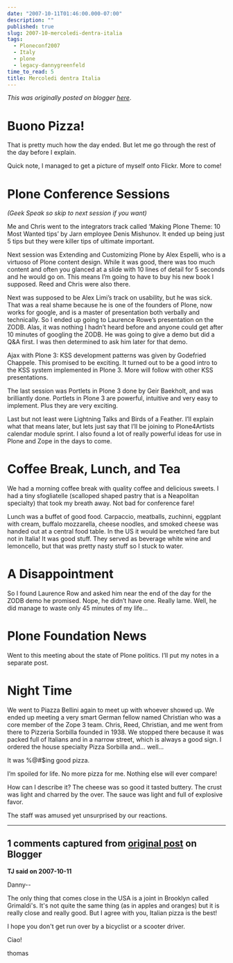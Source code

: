 ```yaml
---
date: "2007-10-11T01:46:00.000-07:00"
description: ""
published: true
slug: 2007-10-mercoledi-dentra-italia
tags:
  - Ploneconf2007
  - Italy
  - plone
  - legacy-dannygreenfeld
time_to_read: 5
title: Mercoledi dentra Italia
---
```


_This was originally posted on blogger [here](https://dannygreenfeld.blogspot.com/2007/10/mercoledi-dentra-italia.html)_.

# Buono Pizza!

That is pretty much how the day ended. But let me go through the rest of the day before I explain.

Quick note, I managed to get a picture of myself onto Flickr. More to come!

# Plone Conference Sessions

_(Geek Speak so skip to next session if you want)_

Me and Chris went to the integrators track called ‘Making Plone Theme: 10 Most Wanted tips’ by Jarn employee Denis Mishunov. It ended up being just 5 tips but they were killer tips of ultimate important.

Next session was Extending and Customizing Plone by Alex Espelli, who is a virtuoso of Plone content design. While it was good, there was too much content and often you glanced at a slide with 10 lines of detail for 5 seconds and he would go on. This means I’m going to have to buy his new book I supposed. Reed and Chris were also there.

Next was supposed to be Alex Limi’s track on usability, but he was sick. That was a real shame because he is one of the founders of Plone, now works for google, and is a master of presentation both verbally and technically. So I ended up going to Laurence Rowe’s presentation on the ZODB. Alas, it was nothing I hadn’t heard before and anyone could get after 10 minutes of googling the ZODB. He was going to give a demo but did a Q&amp;A first. I was then determined to ask him later for that demo.

Ajax with Plone 3: KSS development patterns was given by Godefried Chappele. This promised to be exciting. It turned out to be a good intro to the KSS system implemented in Plone 3. More will follow with other KSS presentations.

The last session was Portlets in Plone 3 done by Geir Baekholt, and was brilliantly done. Portlets in Plone 3 are powerful, intuitive and very easy to implement. Plus they are very exciting.

Last but not least were Lightning Talks and Birds of a Feather. I’ll explain what that means later, but lets just say that I’ll be joining to Plone4Artists calendar module sprint. I also found a lot of really powerful ideas for use in Plone and Zope in the days to come.

# Coffee Break, Lunch, and Tea

We had a morning coffee break with quality coffee and delicious sweets. I had a tiny sfogliatelle (scalloped shaped pastry that is a Neapolitan specialty) that took my breath away. Not bad for conference fare!

Lunch was a buffet of good food. Carpaccio, meatballs, zuchinni, eggplant with cream, buffalo mozzarella, cheese noodles, and smoked cheese was handed out at a central food table. In the US it would be wretched fare but not in Italia! It was good stuff. They served as beverage white wine and lemoncello, but that was pretty nasty stuff so I stuck to water.

# A Disappointment

So I found Laurence Row and asked him near the end of the day for the ZODB demo he promised. Nope, he didn’t have one. Really lame. Well, he did manage to waste only 45 minutes of my life…

# Plone Foundation News

Went to this meeting about the state of Plone politics. I’ll put my notes in a separate post.

# Night Time

We went to Piazza Bellini again to meet up with whoever showed up. We ended up meeting a very smart German fellow named Christian who was a core member of the Zope 3 team. Chris, Reed, Christian, and me went from there to Pizzeria Sorbilla founded in 1938. We stopped there because it was packed full of Italians and in a narrow street, which is always a good sign. I ordered the house specialty Pizza Sorbilla and… well…

It was %@#$ing good pizza.

I’m spoiled for life. No more pizza for me. Nothing else will ever compare!

How can I describe it? The cheese was so good it tasted buttery. The crust was light and charred by the over. The sauce was light and full of explosive favor.

The staff was amused yet unsurprised by our reactions.

---

## 1 comments captured from [original post](https://dannygreenfeld.blogspot.com/2007/10/mercoledi-dentra-italia.html) on Blogger

**TJ said on 2007-10-11**

Danny--

The only thing that comes close in the USA is a joint in Brooklyn called Grimaldi's. It's not quite the same thing (as in apples and oranges) but it is really close and really good. But I agree with you, Italian pizza is the best!

I hope you don't get run over by a bicyclist or a scooter driver.

Ciao!

thomas

